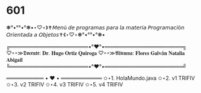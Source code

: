 # 601


❃°•°°•°❃•⋆♡⋆》✝𝘔𝘦𝘯ú 𝘥𝘦 𝘱𝘳𝘰𝘨𝘳𝘢𝘮𝘢𝘴 𝘱𝘢𝘳𝘢 𝘭𝘢 𝘮𝘢𝘵𝘦𝘳𝘪𝘢 𝘗𝘳𝘰𝘨𝘳𝘢𝘮𝘢𝘤𝘪ó𝘯 𝘖𝘳𝘪𝘦𝘯𝘵𝘢𝘥𝘢 𝘢 𝘖𝘣𝘫𝘦𝘵𝘰𝘴✝《⋆♡⋆❃°•°°•°❃•

╔═════════════════════•°♥°•═════════════════════╗
    ♡◦◦≫𝕯𝖔𝖈𝖊𝖓𝖙𝖊: 𝐃𝐫. 𝐇𝐮𝐠𝐨 𝐎𝐫𝐭𝐢𝐳 𝐐𝐮𝐢𝐫𝐨𝐠𝐚
    ♡◦◦≫𝕬𝖑𝖚𝖒𝖓𝖆: 𝐅𝐥𝐨𝐫𝐞𝐬 𝐆𝐚𝐥𝐯á𝐧 𝐍𝐚𝐭𝐚𝐥𝐢𝐚 𝐀𝐛𝐢𝐠𝐚𝐢𝐥
╚═════════════════════•°♥°•═════════════════════╝
	
══════════ • ♥ • ═══════════
✩⋆1. HolaMundo.java
✩⋆2. v1 TRIFIV
✩⋆3. v2 TRIFIV
✩⋆4. v3 TRIFIV
✩⋆5. v4 TRIFIV
